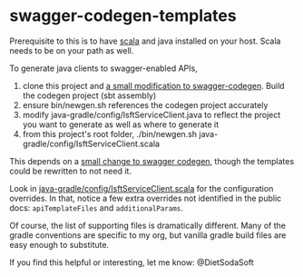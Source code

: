 swagger-codegen-templates
=========================
Prerequisite to this is to have [scala](http://www.scala-lang.org/download/) and java installed on your host.  Scala needs to be on your path as well.

To generate java clients to swagger-enabled APIs, 

1. clone this project and [a small modification to swagger-codegen](https://github.com/swps/swagger-codegen). Build the codegen project (sbt assembly)
2. ensure bin/newgen.sh references the codegen project accurately
3. modify java-gradle/config/IsftServiceClient.java to reflect the project you want to generate as well as where to generate it
4. from this project's root folder, ./bin/newgen.sh java-gradle/config/IsftServiceClient.scala <url of swagger service>

This depends on a [small change to swagger codegen](https://github.com/swagger-api/swagger-codegen/pull/323), 
though the templates could be rewritten to not need it.

Look in [java-gradle/config/IsftServiceClient.scala](https://github.com/swps/swagger-codegen-templates/blob/master/java-gradle/config/IsftServiceClient.scala) for the configuration overrides.  In that, notice a few extra overrides not
identified in the public docs: `apiTemplateFiles` and `additionalParams`.

Of course, the list of supporting files is dramatically different.  Many of the gradle conventions are specific to my org,
but vanilla gradle build files are easy enough to substitute.

If you find this helpful or interesting, let me know: @DietSodaSoft
